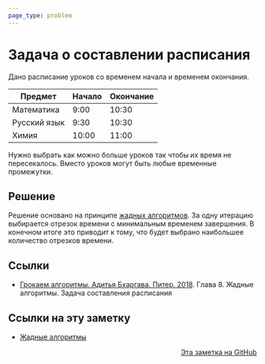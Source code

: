 ```yaml
---
page_type: problem
---
```


# Задача о составлении расписания

Дано расписание уроков со временем начала и временем окончания.

| Предмет      | Начало | Окончание |
|--------------|--------|-----------|
| Математика   | 9:00   | 10:30     |
| Русский язык | 9:30   | 10:30     |
| Химия        | 10:00  | 11:00     |
Нужно выбрать как можно больше уроков так чтобы их время не пересекалось. Вместо уроков могут быть любые временные промежутки.

## Решение

Решение основано на принципе [жадных алгоритмов](20221113183615.md). За одну итерацию выбирается отрезок времени с минимальным временем завершения. В конечном итоге это приводит к тому, что будет выбрано наибольшее количество отрезков времени.

## Ссылки

- [Грокаем алгоритмы. Адитья Бхаргава. Питер. 2018](BhargavaGrokaemAlgoritmy2018.md). Глава 8. Жадные алгоритмы. Задача составления расписания

## Ссылки на эту заметку

* [Жадные алгоритмы](20221113183615.md)


<p v-pre style="text-align: right">
  <a href="https://github.com/Kverde/algorithms/blob/main/source/20221113184224.md">
  Эта заметка на GitHub
  </a>
</p>
